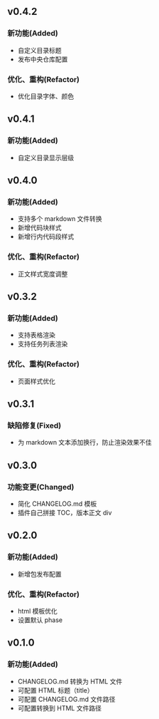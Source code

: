 
<!-- ## unreleased / vX.Y.Z    -->
<!-- ### 新功能(Added)           -->
<!-- ### 缺陷修复(Fixed)          -->
<!-- ### 功能变更(Changed)        -->
<!-- ### 优化、重构(Refactor)      -->
<!-- ### 即将废弃功能(Deprecated)  -->
<!-- ### 已废弃功能(Removed)      -->
<!-- ### 安全问题修复(Security)    -->

## v0.4.2
### 新功能(Added)
- 自定义目录标题
- 发布中央仓库配置
### 优化、重构(Refactor)
- 优化目录字体、颜色

## v0.4.1
### 新功能(Added)
- 自定义目录显示层级

## v0.4.0
### 新功能(Added)
- 支持多个 markdown 文件转换
- 新增代码块样式
- 新增行内代码段样式
### 优化、重构(Refactor)
- 正文样式宽度调整

## v0.3.2
### 新功能(Added)
- 支持表格渲染
- 支持任务列表渲染
### 优化、重构(Refactor)
- 页面样式优化

## v0.3.1
### 缺陷修复(Fixed)
- 为 markdown 文本添加换行，防止渲染效果不佳

## v0.3.0
### 功能变更(Changed)
- 简化 CHANGELOG.md 模板
- 插件自己拼接 TOC，版本正文 div

## v0.2.0
### 新功能(Added)
- 新增包发布配置
### 优化、重构(Refactor)
- html 模板优化
- 设置默认 phase


## v0.1.0
### 新功能(Added)
- CHANGELOG.md 转换为 HTML 文件
- 可配置 HTML 标题（title）
- 可配置 CHANGELOG.md 文件路径
- 可配置转换到 HTML 文件路径
